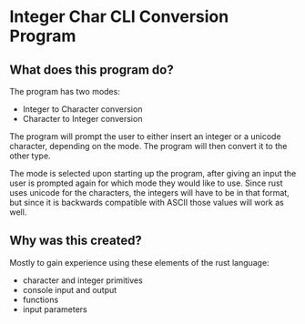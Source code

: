 # Integer Char CLI Conversion Program

## What does this program do?

The program has two modes:
- Integer to Character conversion
- Character to Integer conversion

The program will prompt the user to either insert an integer or a unicode character, depending
on the mode. The program will then convert it to the other type.

The mode is selected upon starting up the program, after giving an input the user is prompted
again for which mode they would like to use.
Since rust uses unicode for the characters, the integers will have to be in that format, but since
it is backwards compatible with ASCII those values will work as well.

## Why was this created?

Mostly to gain experience using these elements of the rust language:
- character and integer primitives
- console input and output
- functions
- input parameters
